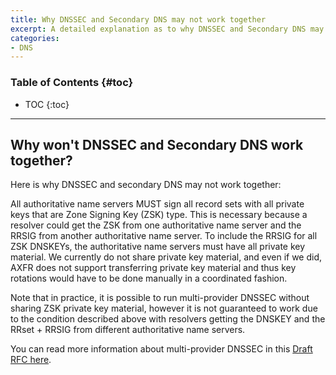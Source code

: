 ```yaml
---
title: Why DNSSEC and Secondary DNS may not work together
excerpt: A detailed explanation as to why DNSSEC and Secondary DNS may not be compatible together.
categories:
- DNS
---
```


### Table of Contents {#toc}

* TOC
{:toc}

---

## Why won't DNSSEC and Secondary DNS work together?

Here is why DNSSEC and secondary DNS may not work together:

All authoritative name servers MUST sign all record sets with all private keys that are Zone Signing Key (ZSK) type. This is necessary because a resolver could get the ZSK from one authoritative name server and the RRSIG from another authoritative name server. To include the RRSIG for all ZSK DNSKEYs, the authoritative name servers must have all private key material. We currently do not share private key material, and even if we did, AXFR does not support transferring private key material and thus key rotations would have to be done manually in a coordinated fashion.

Note that in practice, it is possible to run multi-provider DNSSEC without sharing ZSK private key material, however it is not guaranteed to work due to the condition described above with resolvers getting the DNSKEY and the RRset + RRSIG from different authoritative name servers.

You can read more information about multi-provider DNSSEC in this [Draft RFC here](https://tools.ietf.org/html/draft-ietf-dnsop-multi-provider-dnssec-05).
